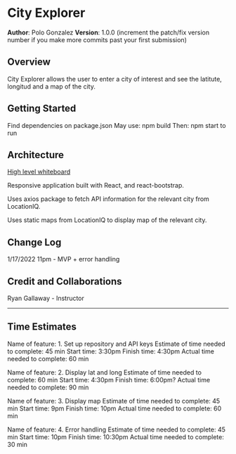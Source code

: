 # City Explorer

**Author**: Polo Gonzalez
**Version**: 1.0.0 (increment the patch/fix version number if you make more commits past your first submission)

## Overview
City Explorer allows the user to enter a city of interest and see the latitute, longitud and a map of the city.

## Getting Started
Find dependencies on package.json
May use: npm build
Then: npm start  to run

## Architecture
[High level whiteboard](./whiteboard.png)

Responsive application built with React, and react-bootstrap.

Uses axios package to fetch API information for the relevant city from LocationIQ.

Uses static maps from LocationIQ to display map of the relevant city.

## Change Log
1/17/2022 11pm - MVP + error handling

## Credit and Collaborations
Ryan Gallaway - Instructor

---

## Time Estimates

Name of feature: 1. Set up repository and API keys
Estimate of time needed to complete: 45 min
Start time: 3:30pm
Finish time: 4:30pm
Actual time needed to complete: 60 min

Name of feature: 2. Display lat and long
Estimate of time needed to complete: 60 min
Start time: 4:30pm
Finish time: 6:00pm?
Actual time needed to complete: 90 min

Name of feature: 3. Display map
Estimate of time needed to complete: 45 min
Start time: 9pm
Finish time: 10pm
Actual time needed to complete: 60 min

Name of feature: 4. Error handling
Estimate of time needed to complete: 45 min
Start time: 10pm
Finish time: 10:30pm
Actual time needed to complete: 30 min
